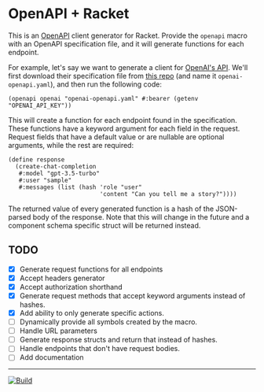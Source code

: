 # OpenAPI + Racket

This is an [OpenAPI][openapi] client generator for Racket. Provide the
`openapi` macro with an OpenAPI specification file, and it will generate
functions for each endpoint.

For example, let's say we want to generate a client for [OpenAI's
API][openai_api_docs]. We'll first download their specification file from [this
repo][openai_api_spec] (and name it `openai-openapi.yaml`), and then run the
following code:

```racket
(openapi openai "openai-openapi.yaml" #:bearer (getenv "OPENAI_API_KEY"))
```

This will create a function for each endpoint found in the specification. These
functions have a keyword argument for each field in the request. Request fields
that have a default value or are nullable are optional arguments, while the
rest are required:

```racket
(define response
  (create-chat-completion
   #:model "gpt-3.5-turbo"
   #:user "sample"
   #:messages (list (hash 'role "user"
                          'content "Can you tell me a story?"))))
```

The returned value of every generated function is a hash of the JSON-parsed
body of the response. Note that this will change in the future and a component
schema specific struct will be returned instead.

## TODO

- [x] Generate request functions for all endpoints
- [x] Accept headers generator
- [x] Accept authorization shorthand
- [x] Generate request methods that accept keyword arguments instead of hashes.
- [x] Add ability to only generate specific actions.
- [ ] Dynamically provide all symbols created by the macro.
- [ ] Handle URL parameters
- [ ] Generate response structs and return that instead of hashes.
- [ ] Handle endpoints that don't have request bodies.
- [ ] Add documentation

---

[![Build](https://github.com/minond/racket-openapi/actions/workflows/ci.yml/badge.svg)](https://github.com/minond/racket-openapi/actions/workflows/ci.yml)

[openapi]: https://openapi-generator.tech
[openai_api_docs]: https://platform.openai.com/docs/introduction
[openai_api_spec]: https://github.com/openai/openai-openapi/tree/master
